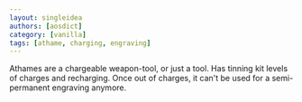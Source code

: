 ```yaml
---
layout: singleidea
authors: [aosdict]
category: [vanilla]
tags: [athame, charging, engraving]
---
```

Athames are a chargeable weapon-tool, or just a tool. Has tinning kit levels of charges and recharging. Once out of charges, it can't be used for a semi-permanent engraving anymore.
